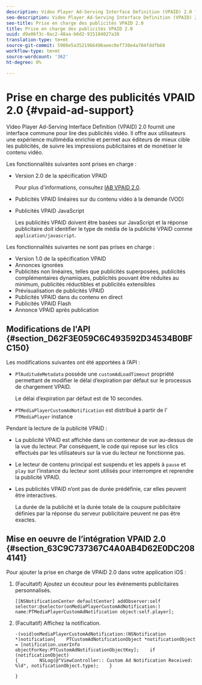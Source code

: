 ```yaml
---
description: Video Player Ad-Serving Interface Definition (VPAID) 2.0 fournit une interface commune pour lire des publicités vidéo. Il offre aux utilisateurs une expérience multimédia enrichie et permet aux éditeurs de mieux cible les publicités, de suivre les impressions publicitaires et de monétiser le contenu vidéo.
seo-description: Video Player Ad-Serving Interface Definition (VPAID) 2.0 fournit une interface commune pour lire des publicités vidéo. Il offre aux utilisateurs une expérience multimédia enrichie et permet aux éditeurs de mieux cible les publicités, de suivre les impressions publicitaires et de monétiser le contenu vidéo.
seo-title: Prise en charge des publicités VPAID 2.0
title: Prise en charge des publicités VPAID 2.0
uuid: d9a06f3c-0ac2-48aa-b6d2-915184027a38
translation-type: tm+mt
source-git-commit: 5908e5a3521966496aeec0ef730e4a704fddfb68
workflow-type: tm+mt
source-wordcount: '362'
ht-degree: 0%

---
```



# Prise en charge des publicités VPAID 2.0 {#vpaid-ad-support}

Video Player Ad-Serving Interface Definition (VPAID) 2.0 fournit une interface commune pour lire des publicités vidéo. Il offre aux utilisateurs une expérience multimédia enrichie et permet aux éditeurs de mieux cible les publicités, de suivre les impressions publicitaires et de monétiser le contenu vidéo.

Les fonctionnalités suivantes sont prises en charge :

* Version 2.0 de la spécification VPAID

   Pour plus d&#39;informations, consultez [IAB VPAID 2.0](https://www.iab.com/wp-content/uploads/2015/06/VPAID_2_0_Final_04-10-2012.pdf).
* Publicités VPAID linéaires sur du contenu vidéo à la demande (VOD)
* Publicités VPAID JavaScript

   Les publicités VPAID doivent être basées sur JavaScript et la réponse publicitaire doit identifier le type de média de la publicité VPAID comme `application/javascript`.

Les fonctionnalités suivantes ne sont pas prises en charge :

* Version 1.0 de la spécification VPAID
* Annonces ignorées
* Publicités non linéaires, telles que publicités superposées, publicités complémentaires dynamiques, publicités pouvant être réduites au minimum, publicités réductibles et publicités extensibles
* Prévisualisation de publicités VPAID
* Publicités VPAID dans du contenu en direct
* Publicités VPAID Flash
* Annonce VPAID après publication

## Modifications de l&#39;API {#section_D62F3E059C6C493592D34534B0BFC150}

Les modifications suivantes ont été apportées à l’API :

* `PTAuditudeMetadata` possède une  `customAdLoadTimeout` propriété permettant de modifier le délai d’expiration par défaut sur le processus de chargement VPAID.

   Le délai d’expiration par défaut est de 10 secondes.

* `PTMediaPlayerCustomAdNotification` est distribué à partir de l’ `PTMediaPlayer` instance

<!--<a id="section_495700E1C5404A7B85307A4137C740C5"></a>-->

Pendant la lecture de la publicité VPAID :

* La publicité VPAID est affichée dans un conteneur de vue au-dessus de la vue du lecteur. Par conséquent, le code qui repose sur les clics effectués par les utilisateurs sur la vue du lecteur ne fonctionne pas.
* Le lecteur de contenu principal est suspendu et les appels à `pause` et `play` sur l’instance du lecteur sont utilisés pour interrompre et reprendre la publicité VPAID.

* Les publicités VPAID n’ont pas de durée prédéfinie, car elles peuvent être interactives.

   La durée de la publicité et la durée totale de la coupure publicitaire définies par la réponse du serveur publicitaire peuvent ne pas être exactes.

## Mise en oeuvre de l’intégration VPAID 2.0 {#section_63C9C737367C4A0AB4D62E0DC2084141}

Pour ajouter la prise en charge de VPAID 2.0 dans votre application iOS :

1. (Facultatif) Ajoutez un écouteur pour les événements publicitaires personnalisés.

   ```
   [[NSNotificationCenter defaultCenter] addObserver:self selector:@selector(onMediaPlayerCustomAdNotification:) name:PTMediaPlayerCustomAdNotification object:self.player];
   ```

1. (Facultatif) Affichez la notification.

   ```
   -(void)onMediaPlayerCustomAdNotification:(NSNotification *)notification{    PTCustomAdNotificationObject *notificationObject = [notification.userInfo objectForKey:PTCustomAdNotificationObjectKey];    if (notificationObject)    
   {        NSLog(@"ViewController:: Custom Ad Notification Received: %ld", notificationObject.type);    } 
   
   }
   ```

